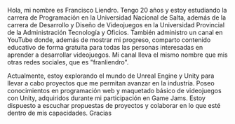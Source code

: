 Hola, mi nombre es Francisco Liendro. Tengo 20 años y estoy estudiando la carrera de Programación en la Universidad Nacional de Salta, además de la carrera de Desarrollo y Diseño de Videojuegos en la Universidad Provincial de la Administración Tecnología y Oficios. También administro un canal en YouTube donde, además de mostrar mi progreso, comparto contenido educativo de forma gratuita para todas las personas interesadas en aprender a desarrollar videojuegos. Mi canal lleva el mismo nombre que mis otras redes sociales, que es "franliendro".

Actualmente, estoy explorando el mundo de Unreal Engine y Unity para llevar a cabo proyectos que me permitan avanzar en la industria. Poseo conocimientos en programación web y maquetado básico de videojuegos con Unity, adquiridos durante mi participación en Game Jams. Estoy dispuesto a escuchar propuestas de proyectos y colaborar en lo que esté dentro de mis capacidades. Gracias
